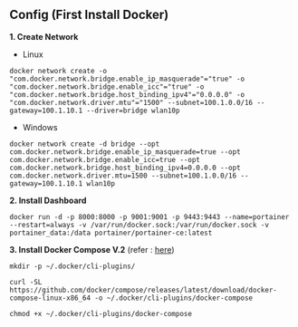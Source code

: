 **Config (First Install Docker)**
-

**1. Create Network**
- Linux
```
docker network create -o "com.docker.network.bridge.enable_ip_masquerade"="true" -o "com.docker.network.bridge.enable_icc"="true" -o "com.docker.network.bridge.host_binding_ipv4"="0.0.0.0" -o "com.docker.network.driver.mtu"="1500" --subnet=100.1.0.0/16 --gateway=100.1.10.1 --driver=bridge wlan10p
```

- Windows
```
docker network create -d bridge --opt com.docker.network.bridge.enable_ip_masquerade=true --opt com.docker.network.bridge.enable_icc=true --opt com.docker.network.bridge.host_binding_ipv4=0.0.0.0 --opt com.docker.network.driver.mtu=1500 --subnet=100.1.0.0/16 --gateway=100.1.10.1 wlan10p
```

**2. Install Dashboard**
```
docker run -d -p 8000:8000 -p 9001:9001 -p 9443:9443 --name=portainer --restart=always -v /var/run/docker.sock:/var/run/docker.sock -v portainer_data:/data portainer/portainer-ce:latest
```

**3. Install Docker Compose V.2** (refer : [here](https://docs.docker.com/compose/cli-command/))
```
mkdir -p ~/.docker/cli-plugins/
```
```
curl -SL https://github.com/docker/compose/releases/latest/download/docker-compose-linux-x86_64 -o ~/.docker/cli-plugins/docker-compose
```
```
chmod +x ~/.docker/cli-plugins/docker-compose
```
